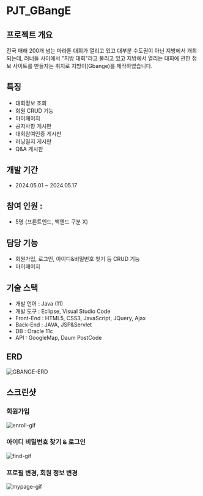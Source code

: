 # PJT_GBangE
## 프로젝트 개요
전국 매해 200개 넘는 마라톤 대회가 열리고 있고 대부분 수도권이 아닌 지방에서 개최되는데, 러너들 사이에서 
"지방 대회"라고 불리고 있고 지방에서 열리는 대회에 관한 정보 사이트를 만들자는 취지로 지방이(Gbange)를 제작하였습니다.

## 특징
  - 대회정보 조회
  - 회원 CRUD 기능
  - 마이페이지
  - 공지사항 게시판
  - 대회참여인증 게시판
  - 러닝일지 게시판
  - Q&A 게시판

## 개발 기간
  - 2024.05.01 ~ 2024.05.17

## 참여 인원 : 
  - 5명 (프론트엔드, 백엔드 구분 X)

## 담당 기능
  - 회원가입, 로그인, 아이디&비밀번호 찾기 등 CRUD 기능
  - 마이페이지

## 기술 스택
  - 개발 언어 : Java (11)
  - 개발 도구 : Eclipse, Visual Studio Code
  - Front-End : HTML5, CSS3, JavaScript, JQuery, Ajax
  - Back-End : JAVA, JSP&Servlet
  - DB : Oracle 11c
  - API : GoogleMap, Daum PostCode

## ERD
![GBANGE-ERD](https://github.com/user-attachments/assets/4263e8e5-7f14-4fea-a6fa-e28a73036e95)

## 스크린샷

  ### 회원가입
  ![enroll-gif](https://github.com/user-attachments/assets/959b6597-84de-4f52-94f3-4e78a45bda84)

  ### 아이디 비밀번호 찾기 & 로그인
  ![find-gif](https://github.com/user-attachments/assets/47043afc-59b5-4b42-ae61-c9edf120a485)

  ### 프로필 변경, 회원 정보 변경
  ![mypage-gif](https://github.com/user-attachments/assets/c008bcac-986a-45d4-9008-1342f6c48ef6)

  
